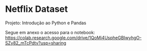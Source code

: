 # Netflix Dataset
Projeto: Introdução ao Python e Pandas

Segue em anexo o acesso para o notebook: https://colab.research.google.com/drive/1QoMi4UspheGBIwyhgO-SZy82_mTcPdtv?usp=sharing
